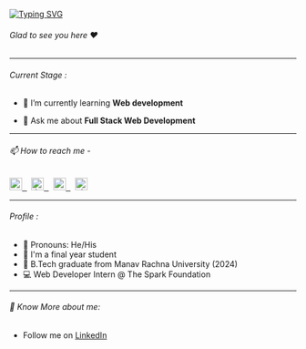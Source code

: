 
[![Typing SVG](https://readme-typing-svg.herokuapp.com?color=%2336BCF7&lines=Hey+There+I'm+Devender+Kumar++)](https://git.io/typing-svg)
###### Glad to see you here :heart:
<hr>

###### Current Stage :

- 🌱 I’m currently learning **Web development**

- 💬 Ask me about **Full Stack Web Development**
<hr>

###### 📫 How to reach me -

<a href="mailto:anshurao8053@gmail.com">
  <kbd>
  <img align="centre" alt="Website-Logo" height="22px width="23px" src="https://www.logo.wine/a/logo/Gmail/Gmail-Logo.wine.svg" />
</a>
&nbsp;
<a href="http://www.linkedin.com/in/devender-kumar01/">
  <kbd>
  <img align="centre" alt="devender's LinkdeIn" width="22px" src="https://cdn-icons-png.flaticon.com/512/174/174857.png" />
</a>
&nbsp;
 <a href="https://www.instagram.com/devender_yaduvanshii/">
  <kbd>
  <img align="centre" alt="Devender's Instagram" width="22px" src="https://upload.wikimedia.org/wikipedia/commons/thumb/e/e7/Instagram_logo_2016.svg/2048px-Instagram_logo_2016.svg.png" />
</a>
  &nbsp;
<a href="https://twitter.com/@Devender_Rao1">
<kbd>
<img align="centre" alt="shumbul's Twitter" width="22px" src="https://www.iconpacks.net/icons/2/free-twitter-logo-icon-2429-thumb.png" />
</a>
<hr>

###### Profile :
- 👯 Pronouns: He/His
- 🏢 I'm a final year student
- 🏫 B.Tech graduate from Manav Rachna University (2024)
- 💻 Web Developer Intern @ The Spark Foundation
<hr>

###### 🙋‍ Know More about me:

- Follow me on [LinkedIn](http://www.linkedin.com/in/devender-kumar01/)

